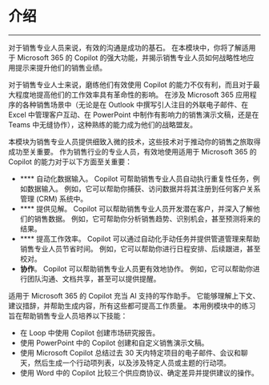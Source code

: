 
# 介绍
---
对于销售专业人员来说，有效的沟通是成功的基石。 在本模块中，你将了解适用于 Microsoft 365 的 Copilot 的强大功能，并揭示销售专业人员如何战略性地应用提示来提升他们的销售业绩。

对于销售专业人士来说，磨练他们有效使用 Copilot 的能力不仅有利，而且对于最大程度地提高他们的工作效率具有革命性的影响。 在涉及 Microsoft 365 应用程序的各种销售场景中（无论是在 Outlook 中撰写引人注目的外联电子邮件、在 Excel 中管理客户互动、在 PowerPoint 中制作有影响力的销售演示文稿，还是在 Teams 中无缝协作），这种熟练的能力成为他们的战略盟友。<br>

本模块为销售专业人员提供细致入微的技术，这些技术对于推动你的销售之旅取得成功至关重要。 作为销售行业的专业人员，有效地使用适用于 Microsoft 365 的 Copilot 的能力对于以下方面至关重要：

 -  **** 自动化数据输入。 Copilot 可帮助销售专业人员自动执行重复性任务，例如数据输入。 例如，它可以帮助你捕获、访问数据并将其注册到任何客户关系管理 (CRM) 系统中。<br>
 -  **** 提供见解。 Copilot 可以帮助销售专业人员开发潜在客户，并深入了解他们的销售数据。 例如，它可帮助你分析销售趋势、识别机会，甚至预测将来的结果。<br>
 -  **** 提高工作效率。 Copilot 可以通过自动化手动任务并提供管道管理来帮助销售专业人员节省时间。 例如，它可以帮助你进行日程安排、后续跟进，甚至校对。<br>
 -  **协作**。 Copilot 可以帮助销售专业人员更有效地协作。 例如，它可以帮助你进行团队沟通、文档共享，甚至可以提供提醒。

适用于 Microsoft 365 的 Copilot 充当 AI 支持的写作助手。 它能够理解上下文、建议措辞，并帮助生成内容，所有这些都可提高工作质量。 本用例模块中的练习旨在帮助销售专业人员培养以下技能：<br>

 -  在 Loop 中使用 Copilot 创建市场研究报告。
 -  使用 PowerPoint 中的 Copilot 创建和自定义销售演示文稿。
 -  使用 Microsoft Copilot 总结过去 30 天内特定项目的电子邮件、会议和聊天，然后生成一个行动项列表，以及涉及特定人员或主题的行动项。
 -  使用 Word 中的 Copilot 比较三个供应商协议、确定差异并提供建议的操作。
